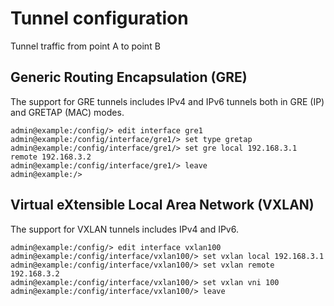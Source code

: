 # Tunnel configuration

Tunnel traffic from point A to point B


## Generic Routing Encapsulation (GRE)

The support for GRE tunnels includes IPv4 and IPv6 tunnels both in GRE
(IP) and GRETAP (MAC) modes.
```
admin@example:/config/> edit interface gre1
admin@example:/config/interface/gre1/> set type gretap
admin@example:/config/interface/gre1/> set gre local 192.168.3.1 remote 192.168.3.2
admin@example:/config/interface/gre1/> leave
admin@example:/>
```

##  Virtual eXtensible Local Area Network (VXLAN)

The support for VXLAN tunnels includes IPv4 and IPv6.

```
admin@example:/config/> edit interface vxlan100
admin@example:/config/interface/vxlan100/> set vxlan local 192.168.3.1
admin@example:/config/interface/vxlan100/> set vxlan remote 192.168.3.2
admin@example:/config/interface/vxlan100/> set vxlan vni 100
admin@example:/config/interface/vxlan100/> leave
```
